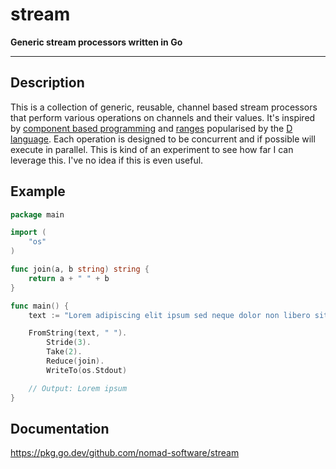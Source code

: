 # stream

**Generic stream processors written in Go**

---

## Description

This is a collection of generic, reusable, channel based stream processors that perform various operations on channels and their values. It's inspired by [component based programming](https://wiki.dlang.org/Component_programming_with_ranges) and [ranges](https://www.informit.com/articles/printerfriendly/1407357) popularised by the [D language](https://dlang.org/). Each operation is designed to be concurrent and if possible will execute in parallel. This is kind of an experiment to see how far I can leverage this. I've no idea if this is even useful.

## Example

```go
package main

import (
	"os"
)

func join(a, b string) string {
	return a + " " + b
}

func main() {
	text := "Lorem adipiscing elit ipsum sed neque dolor non libero sit consequat magna amet placerat bibendum"

	FromString(text, " ").
		Stride(3).
		Take(2).
		Reduce(join).
		WriteTo(os.Stdout)

	// Output: Lorem ipsum
}
```

## Documentation

https://pkg.go.dev/github.com/nomad-software/stream

